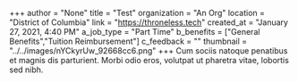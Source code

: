+++
author = "None"
title = "Test"
organization = "An Org"
location = "District of Columbia"
link = "https://throneless.tech"
created_at = "January 27, 2021, 4:40 PM"
a_job_type = "Part Time"
b_benefits = ["General Benefits","Tuition Reimbursement"]
c_feedback = ""
thumbnail = "../../images/nYCkyrUw_92668cc6.png"
+++
Cum sociis natoque penatibus et magnis dis parturient. Morbi odio eros, volutpat ut pharetra vitae, lobortis sed nibh.